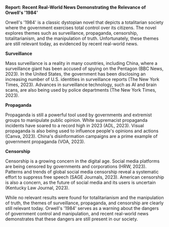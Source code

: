 **Report: Recent Real-World News Demonstrating the Relevance of Orwell's '1984'**

Orwell's '1984' is a classic dystopian novel that depicts a totalitarian society where the government exercises total control over its citizens. The novel explores themes such as surveillance, propaganda, censorship, totalitarianism, and the manipulation of truth. Unfortunately, these themes are still relevant today, as evidenced by recent real-world news.

**Surveillance**

Mass surveillance is a reality in many countries, including China, where a surveillance giant has been accused of spying on the Pentagon (BBC News, 2023). In the United States, the government has been disclosing an increasing number of U.S. identities in surveillance reports (The New York Times, 2023). Advances in surveillance technology, such as AI and brain scans, are also being used by police departments (The New York Times, 2023).

**Propaganda**

Propaganda is still a powerful tool used by governments and extremist groups to manipulate public opinion. White supremacist propaganda incidents have soared to a record high in 2023 (ADL, 2023). Visual propaganda is also being used to influence people's opinions and actions (Canva, 2023). China's disinformation campaigns are a prime example of government propaganda (VOA, 2023).

**Censorship**

Censorship is a growing concern in the digital age. Social media platforms are being censored by governments and corporations (HRW, 2023). Patterns and trends of global social media censorship reveal a systematic effort to suppress free speech (SAGE Journals, 2023). American censorship is also a concern, as the future of social media and its users is uncertain (Kentucky Law Journal, 2023).

While no relevant results were found for totalitarianism and the manipulation of truth, the themes of surveillance, propaganda, and censorship are clearly still relevant today. Orwell's '1984' serves as a warning about the dangers of government control and manipulation, and recent real-world news demonstrates that these dangers are still present in our society.